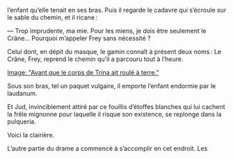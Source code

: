 l’enfant qu’elle tenait en ses bras. Puis il regarde le cadavre qui s’écroule sur le sable du chemin, et il ricane :

— Trop imprudente, ma mie. Pour les miens, je dois être seulement le Crâne... Pourquoi m’appeler Frey sans nécessité ?

Celui dont, en dépit du masque, le gamin connaît à présent deux noms : Le Crâne,  Frey, reprend le chemin qu’il a parcouru tout à l’heure.

[Image: "Avant que le corps de Trina ait roulé à terre."](../images/1-page-238.JPG)

Sous son bras, tel un paquet vulgaire, il emporte l’enfant endormie par le
laudanum.

Et Jud, invinciblement attiré par ce fouillis d’étoffes blanches qui lui
cachent la frêle mignonne pour laquelle il risque son existence, se replonge
dans la pulqueria.

Voici la clairière.

L’autre partie du drame a commencé à s’accomplir en cet endroit. Les
